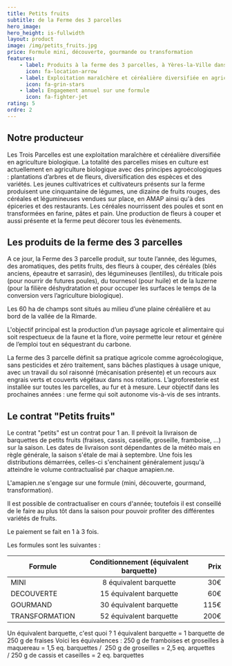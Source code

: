 ```yaml
---
title: Petits fruits
subtitle: de la Ferme des 3 parcelles
hero_image: 
hero_height: is-fullwidth
layout: product
image: /img/petits_fruits.jpg
price: Formule mini, découverte, gourmande ou transformation
features:
    - label: Produits à la ferme des 3 parcelles, à Yères-la-Ville dans le Loiret (45)
      icon: fa-location-arrow
    - label: Exploitation maraîchère et céréalière diversifiée en agriculture biologique
      icon: fa-grin-stars
    - label: Engagement annuel sur une formule
      icon: fa-fighter-jet
rating: 5
ordre: 2
---
```



## Notre producteur

Les Trois Parcelles est une exploitation maraîchère et céréalière diversifiée en agriculture biologique. La totalité des parcelles mises en culture est actuellement en agriculture biologique avec des principes agroécologiques : plantations d’arbres et de fleurs, diversification des espèces et des variétés. Les jeunes cultivatrices et cultivateurs présents sur la ferme produisent une cinquantaine de légumes, une dizaine de fruits rouges, des céréales et légumineuses vendues sur place, en AMAP ainsi qu'à des épiceries et des restaurants. Les céréales nourrissent des poules et sont en transformées en farine, pâtes et pain. Une production de fleurs à couper et aussi présente et la ferme peut décorer tous les évènements.


## Les produits de la ferme des 3 parcelles

A ce jour, la Ferme des 3 parcelle produit, sur toute l’année, des légumes, des aromatiques, des petits fruits, des fleurs à couper, des céréales (blés anciens, épeautre et sarrasin), des légumineuses (lentilles), du triticale pois (pour nourrir de futures poules), du tournesol (pour huile) et de la luzerne (pour la filière déshydratation et pour occuper les surfaces le temps de la conversion vers l’agriculture biologique).

Les 60 ha de champs sont situés au milieu d’une plaine céréalière et au bord de la vallée de la Rimarde.

L'objectif principal est la production d’un paysage agricole et alimentaire qui soit respectueux de la faune et la flore, voire permette leur retour et génère de l’emploi tout en séquestrant du carbone.

La ferme des 3 parcelle définit sa pratique agricole comme agroécologique, sans pesticides et zéro traitement, sans bâches plastiques à usage unique, avec un travail du sol raisonné (mécanisation présente) et un recours aux engrais verts et couverts végétaux dans nos rotations. L’agroforesterie est installée sur toutes les parcelles, au fur et à mesure.
Leur objectif dans les prochaines années : une ferme qui soit autonome vis-à-vis de ses intrants. 

## Le contrat "Petits fruits"

Le contrat "petits" est un contrat pour 1 an. Il prévoit la livraison de barquettes de petits fruits (fraises, cassis, caseille, groseille, framboise, ...) sur la saison. Les dates de livraison sont dépendantes de la météo mais en règle générale, la saison s'étale de mai à septembre. Une fois les distributions démarrées, celles-ci s'enchainent généralement jusqu'à atteindre le volume contractualisé par chaque amapien.ne.

L'amapien.ne s'engage sur une formule (mini, découverte, gourmand, transformation).

Il est possible de contractualiser en cours d'année; toutefois il est conseillé de le faire au plus tôt dans la saison pour pouvoir profiter des différentes variétés de fruits.

Le paiement se fait en 1 à 3 fois.

Les formules sont les suivantes : 

| Formule       | Conditionnement (équivalent barquette)          | Prix  |
| ------------- |:-------------:| -----:|
| MINI| 8 équivalent barquette | 30€ |
| DECOUVERTE | 15 équivalent barquette  | 60€ |
| GOURMAND | 30 équivalent barquette  | 115€ |
| TRANSFORMATION | 52 équivalent barquette  | 200€ |

Un équivalent barquette, c'est quoi ?
1 équivalent barquette = 1 barquette de 250 g de fraises
Voici les équivalences : 250 g de framboises et groseilles à maquereau = 1,5 eq. barquettes /  250 g de groseilles = 2,5 eq. arquettes / 250 g de cassis et caseilles = 2 eq. barquettes

